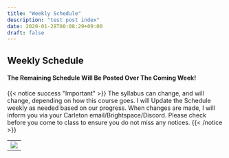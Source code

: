 ```yaml
---
title: "Weekly Schedule"
description: "test post index"
date: 2020-01-28T00:08:29+09:00
draft: false
---
```


## Weekly Schedule

#### The Remaining Schedule Will Be Posted Over The Coming Week!

{{< notice success "Important" >}} The syllabus can change, and will change, depending on how this course goes. I will Update the Schedule weekly as needed based on our progress. When changes are made, I will inform you via your Carleton email/Brightspace/Discord. Please check before you come to class to ensure you do not miss any notices. 
{{< /notice >}}

<table >
	<tbody>
		<tr>
			<td><img src="https://images.squarespace-cdn.com/content/v1/5f3571ef9fa2aa0139d700c8/1673014891991-4IMEZAXJUDZPU8XP1NAA/unsplash-image-Oaqk7qqNh_c.jpg?format=2500w"> </td>
		</tr>
	</tbody>
</table>

